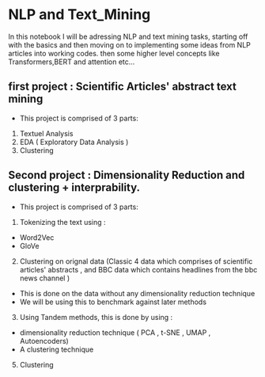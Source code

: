 # NLP and Text_Mining


In this notebook I will be adressing NLP and text mining tasks, starting off with the basics and then moving on to implementing some ideas from NLP articles into working codes. then some higher level concepts like Transformers,BERT and attention etc...

## first project : Scientific Articles' abstract text mining 

- This project is comprised of 3 parts:
1. Textuel Analysis 
2. EDA ( Exploratory Data Analysis )
3. Clustering



## Second project : Dimensionality Reduction and clustering + interprability.

- This project is comprised of 3 parts:
1. Tokenizing the text using :
  * Word2Vec
  * GloVe 
2. Clustering on orignal data (Classic 4 data which comprises of scientific articles' abstracts , and BBC data which contains headlines from the bbc news channel )
  * This is done on the data without any dimensionality reduction technique
  * We will be using this to benchmark against later methods
3. Using Tandem methods, this is done by using :
  * dimensionality reduction technique ( PCA , t-SNE , UMAP , Autoencoders)
  * A clustering technique  
5. Clustering

